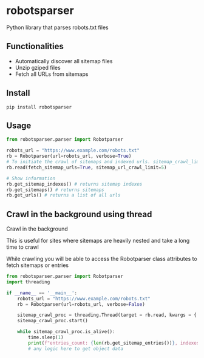 # robotsparser
Python library that parses robots.txt files

## Functionalities

- Automatically discover all sitemap files
- Unzip gziped files
- Fetch all URLs from sitemaps

## Install
```
pip install robotsparser
```

## Usage

```python
from robotsparser.parser import Robotparser

robots_url = "https://www.example.com/robots.txt"
rb = Robotparser(url=robots_url, verbose=True)
# To initiate the crawl of sitemaps and indexed urls. sitemap_crawl_limit argument is optional
rb.read(fetch_sitemap_urls=True, sitemap_url_crawl_limit=5)

# Show information
rb.get_sitemap_indexes() # returns sitemap indexes
rb.get_sitemaps() # returns sitemaps
rb.get_urls() # returns a list of all urls
```

## Crawl in the background using thread

Crawl in the background

This is useful for sites where sitemaps are heavily nested and take a long
time to crawl

While crawling you will be able to access the Robotparser class attributes to fetch
sitemaps or entries

```python
from robotsparser.parser import Robotparser
import threading

if __name__ == '__main__':
    robots_url = "https://www.example.com/robots.txt"
    rb = Robotparser(url=robots_url, verbose=False)

    sitemap_crawl_proc = threading.Thread(target = rb.read, kwargs = {'fetch_sitemap_urls': False}, daemon=True)
    sitemap_crawl_proc.start()

    while sitemap_crawl_proc.is_alive():
        time.sleep(1)
        print(f"entries_count: {len(rb.get_sitemap_entries())}, indexes: {len(rb.get_sitemap_indexes())}")
        # any logic here to get object data
```